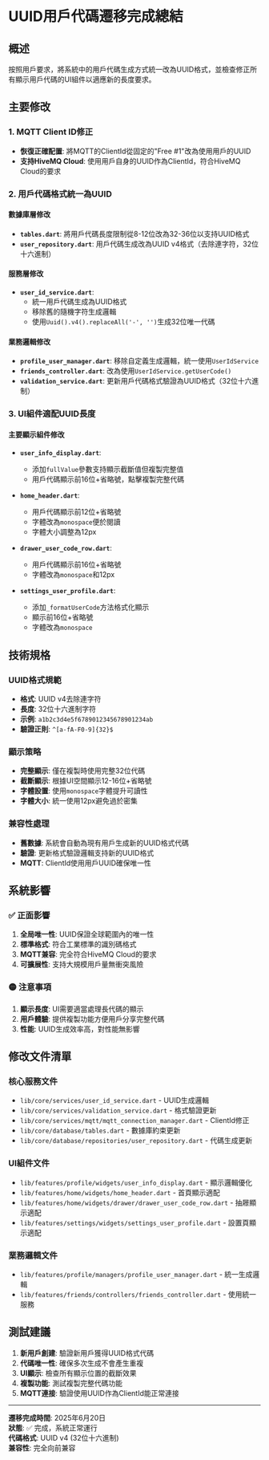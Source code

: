 # UUID用戶代碼遷移完成總結

## 概述
按照用戶要求，將系統中的用戶代碼生成方式統一改為UUID格式，並檢查修正所有顯示用戶代碼的UI組件以適應新的長度要求。

## 主要修改

### 1. MQTT Client ID修正
- **恢復正確配置**: 將MQTT的ClientId從固定的"Free #1"改為使用用戶的UUID
- **支持HiveMQ Cloud**: 使用用戶自身的UUID作為ClientId，符合HiveMQ Cloud的要求

### 2. 用戶代碼格式統一為UUID

#### 數據庫層修改
- **`tables.dart`**: 將用戶代碼長度限制從8-12位改為32-36位以支持UUID格式
- **`user_repository.dart`**: 用戶代碼生成改為UUID v4格式（去除連字符，32位十六進制）

#### 服務層修改
- **`user_id_service.dart`**: 
  - 統一用戶代碼生成為UUID格式
  - 移除舊的隨機字符生成邏輯
  - 使用`Uuid().v4().replaceAll('-', '')`生成32位唯一代碼

#### 業務邏輯修改
- **`profile_user_manager.dart`**: 移除自定義生成邏輯，統一使用`UserIdService`
- **`friends_controller.dart`**: 改為使用`UserIdService.getUserCode()`
- **`validation_service.dart`**: 更新用戶代碼格式驗證為UUID格式（32位十六進制）

### 3. UI組件適配UUID長度

#### 主要顯示組件修改
- **`user_info_display.dart`**: 
  - 添加`fullValue`參數支持顯示截斷值但複製完整值
  - 用戶代碼顯示前16位+省略號，點擊複製完整代碼

- **`home_header.dart`**: 
  - 用戶代碼顯示前12位+省略號
  - 字體改為`monospace`便於閱讀
  - 字體大小調整為12px

- **`drawer_user_code_row.dart`**: 
  - 用戶代碼顯示前16位+省略號
  - 字體改為`monospace`和12px

- **`settings_user_profile.dart`**: 
  - 添加`_formatUserCode`方法格式化顯示
  - 顯示前16位+省略號
  - 字體改為`monospace`

## 技術規格

### UUID格式規範
- **格式**: UUID v4去除連字符
- **長度**: 32位十六進制字符
- **示例**: `a1b2c3d4e5f6789012345678901234ab`
- **驗證正則**: `^[a-fA-F0-9]{32}$`

### 顯示策略
- **完整顯示**: 僅在複製時使用完整32位代碼
- **截斷顯示**: 根據UI空間顯示12-16位+省略號
- **字體設置**: 使用`monospace`字體提升可讀性
- **字體大小**: 統一使用12px避免過於密集

### 兼容性處理
- **舊數據**: 系統會自動為現有用戶生成新的UUID格式代碼
- **驗證**: 更新格式驗證邏輯支持新的UUID格式
- **MQTT**: ClientId使用用戶UUID確保唯一性

## 系統影響

### ✅ 正面影響
1. **全局唯一性**: UUID保證全球範圍內的唯一性
2. **標準格式**: 符合工業標準的識別碼格式
3. **MQTT兼容**: 完全符合HiveMQ Cloud的要求
4. **可擴展性**: 支持大規模用戶量無衝突風險

### 🟡 注意事項
1. **顯示長度**: UI需要適當處理長代碼的顯示
2. **用戶體驗**: 提供複製功能方便用戶分享完整代碼
3. **性能**: UUID生成效率高，對性能無影響

## 修改文件清單

### 核心服務文件
- `lib/core/services/user_id_service.dart` - UUID生成邏輯
- `lib/core/services/validation_service.dart` - 格式驗證更新
- `lib/core/services/mqtt/mqtt_connection_manager.dart` - ClientId修正
- `lib/core/database/tables.dart` - 數據庫約束更新
- `lib/core/database/repositories/user_repository.dart` - 代碼生成更新

### UI組件文件
- `lib/features/profile/widgets/user_info_display.dart` - 顯示邏輯優化
- `lib/features/home/widgets/home_header.dart` - 首頁顯示適配
- `lib/features/home/widgets/drawer/drawer_user_code_row.dart` - 抽屜顯示適配
- `lib/features/settings/widgets/settings_user_profile.dart` - 設置頁顯示適配

### 業務邏輯文件
- `lib/features/profile/managers/profile_user_manager.dart` - 統一生成邏輯
- `lib/features/friends/controllers/friends_controller.dart` - 使用統一服務

## 測試建議

1. **新用戶創建**: 驗證新用戶獲得UUID格式代碼
2. **代碼唯一性**: 確保多次生成不會產生重複
3. **UI顯示**: 檢查所有顯示位置的截斷效果
4. **複製功能**: 測試複製完整代碼功能
5. **MQTT連接**: 驗證使用UUID作為ClientId能正常連接

---

**遷移完成時間**: 2025年6月20日  
**狀態**: ✅ 完成，系統正常運行  
**代碼格式**: UUID v4 (32位十六進制)  
**兼容性**: 完全向前兼容 
